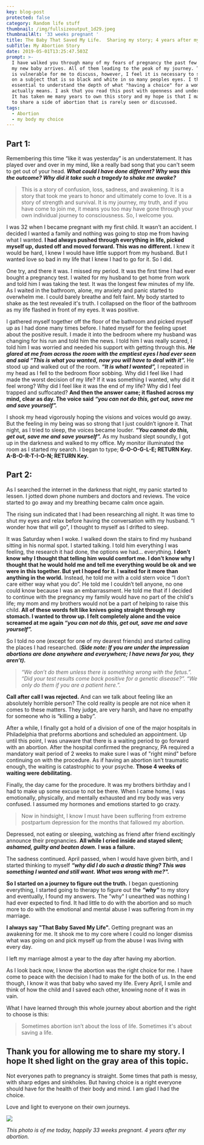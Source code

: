 ```yaml
---
key: blog-post
protected: false
category: Random life stuff
thumbnail: /img/fullsizeoutput_1d29.jpeg
thumbnailAlt: '33 weeks pregnant '
title: The Baby That Saved My Life.  Sharing my story; 4 years after my abortion.
subTitle: My Abortion Story
date: 2019-05-01T13:25:47.503Z
prompt: >-
  I have walked you through many of my fears of pregnancy the past few months as
  my new baby arrives. All of them leading to the peak of my journey. This post
  is vulnerable for me to discuss, however, I feel it is necessary to shed light
  on a subject that is so black and white in so many peoples eyes. I think it is
  essential to understand the depth of what "having a choice" for a woman
  actually means. I ask that you read this post with openness and understanding.
  It has taken me many years to own this story and my hope is that I may be able
  to share a side of abortion that is rarely seen or discussed.
tags:
  - Abortion
  - my body my choice
---
```

## Part 1:

Remembering this time “like it was yesterday” is an understatement. It has played over and over in my mind, like a really bad song that you can't seem to get out of your head. **_What could I have done different? Why was this the outcome? Why did it take such a tragedy to shake me awake?_**

> This is a story of confusion, loss, sadness, and awakening. It is a story that took me years to honor and ultimately come to love. It is a story of strength and survival. It is my journey, my truth, and if you have come to join me, it means you too may have gone through your own individual journey to consciousness. So, I welcome you.

I was 32 when I became pregnant with my first child. It wasn’t an accident. I decided I wanted a family and nothing was going to stop me from having what I wanted. **I had always pushed through everything in life, picked myself up, dusted off and moved forward. This was no different.** I knew it would be hard, I knew I would have little support from my husband. But I wanted love so bad in my life that I knew I had to go for it. So I did.

One try, and there it was. I missed my period. It was the first time I had ever bought a pregnancy test. I waited for my husband to get home from work and told him I was taking the test. It was the longest few minutes of my life. As I waited in the bathroom, alone, my anxiety and panic started to overwhelm me. I could barely breathe and felt faint. My body started to shake as the test revealed it's truth. I collapsed on the floor of the bathroom as my life flashed in front of my eyes. It was positive.

I gathered myself together off the floor of the bathroom and picked myself up as I had done many times before. I hated myself for the feeling upset about the positive result. I made it into the bedroom where my husband was changing for his run and told him the news. I told him I was really scared, I told him I was worried and needed his support with getting through this. _**He glared at me from across the room with the emptiest eyes I had ever seen and said “This is what you wanted, now you will have to deal with it”.**_ He stood up and walked out of the room. **_“It is what I wanted”,_** I repeated in my head as I fell to the bedroom floor sobbing. Why did I feel like I had made the worst decision of my life? If it was something I wanted, why did it feel wrong? Why did I feel like it was the end of my life? Why did I feel trapped and suffocated? **And then the answer came; it flashed across my mind, clear as day. The voice said** _**“you can not do this, get out, save me and save yourself”.**_ 

I shook my head vigorously hoping the visions and voices would go away. But the feeling in my being was so strong that I just couldn’t ignore it. That night, as I tried to sleep, the voices became louder. _**“You cannot do this, get out, save me and save yourself”.**_ As my husband slept soundly, I got up in the darkness and walked to my office. My monitor illuminated the room as I started my search. I began to type; **G-O-O-G-L-E; RETURN Key. A-B-O-R-T-I-O-N; RETURN Key.**

## Part 2:

As I searched the internet in the darkness that night, my panic started to lessen. I jotted down phone numbers and doctors and reviews. The voice started to go away and my breathing became calm once again. 

The rising sun indicated that I had been researching all night. It was time to shut my eyes and relax before having the conversation with my husband. “I wonder how that will go”, I thought to myself as I drifted to sleep.

It was Saturday when I woke. I walked down the stairs to find my husband sitting in his normal spot. I started talking. I told him everything I was feeling, the research it had done, the options we had... everything. **I don’t know why I thought that telling him would comfort me. I don’t know why I thought that he would hold me and tell me everything would be ok and we were in this together. But yet I hoped for it. I waited for it more than anything in the world.** Instead, he told me with a cold stern voice “I don’t care either way what you do”. He told me I couldn’t tell anyone, no one could know because I was an embarrassment. He told me that if I decided to continue with the pregnancy my family would have no part of the child's life; my mom and my brothers would not be a part of helping to raise this child. **All of these words felt like knives going straight through my stomach. I wanted to throw up. I felt completely alone and the voice screamed at me again _“you can not do this, get out, save me and save yourself”._**

So I told no one (except for one of my dearest friends) and started calling the places I had researched. (**_Side note: If you are under the impression abortions are done anywhere and everywhere; I have news for you, they aren’t)._**

> _“We don’t do them unless there is something wrong with the fetus.”. “Did your test results come back positive for a genetic disease?”. “We only do them if you are a patient here.”._

**Call after call I was rejected.** And can we talk about feeling like an absolutely horrible person? The cold reality is people are not nice when it comes to these matters. They judge, are very harsh, and have no empathy for someone who is “killing a baby”. 

After a while, I finally got a hold of a division of one of the major hospitals in Philadelphia that preforms abortions and scheduled an appointment. Up until this point, I was unaware that there is a waiting period to go forward with an abortion. After the hospital confirmed the pregnancy, PA required a mandatory wait period of 2 weeks to make sure I was of "right mind" before continuing on with the procedure. As if having an abortion isn’t traumatic enough, the waiting is catastrophic to your psyche. **Those 4 weeks of waiting were debilitating.**

Finally, the day came for the procedure. It was my brothers birthday and I had to make up some excuse to not be there. When I came home, I was emotionally, physically, and mentally exhausted and my body was very confused. I assumed my hormones and emotions started to go crazy. 

> Now in hindsight, I know I must have been suffering from extreme postpartum depression for the months that fallowed my abortion. 

Depressed, not eating or sleeping, watching as friend after friend excitingly announce their pregnancies. **All while I cried inside and stayed silent;** **_ashamed, guilty and beaten down._** **I was a failure.**

The sadness continued. April passed, when I would have given birth, and I started thinking to myself **_“why did I do such a drastic thing? This was something I wanted and still want. What was wrong with me?"._** 

**So I started on a journey to figure out the truth.** I began questioning everything, I started going to therapy to figure out the _**“why”**_ to my story and eventually, I found my answers. The "why" I unearthed was nothing I had ever expected to find. It had little to do with the abortion and so much more to do with the emotional and mental abuse I was suffering from in my marriage.

**I always say "That Baby Saved My Life".** Getting pregnant was an awakening for me. It shook me to my core where I could no longer dismiss what was going on and pick myself up from the abuse I was living with every day.

I left my marriage almost a year to the day after having my abortion.

As I look back now, I know the abortion was the right choice for me. I have come to peace with the decision I had to make for the both of us. In the end though, I know it was that baby who saved my life. Every April, I smile and think of how the child and I saved each other, knowing none of it was in vain.

What I have learned through this whole journey about abortion and the right to choose is this:

> Sometimes abortion isn’t about the loss of life. Sometimes it's about saving a life.

## Thank you for allowing me to share my story. I hope It shed light on the gray area of this topic.

Not everyones path to pregnancy is straight. Some times that path is messy, with sharp edges and sinkholes. But having choice is a right everyone should have for the health of their body and mind. I am glad I had the choice. 

Love and light to everyone on their own journeys. 

![](/img/fullsizeoutput_1d29.jpeg)

_This photo is of me today, happily 33 weeks pregnant.  4 years after my abortion._ 

##
